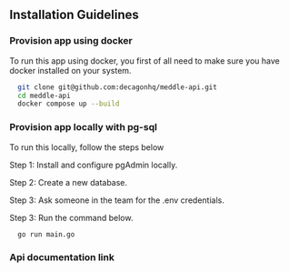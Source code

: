 
## Installation Guidelines

### Provision app using docker
To run this app using docker, you first of all need to make sure you have docker installed on your system.

```bash
  git clone git@github.com:decagonhq/meddle-api.git
  cd meddle-api
  docker compose up --build
```
### Provision app locally with pg-sql
To run this locally, follow the steps below

Step 1: Install and configure pgAdmin locally.

Step 2: Create a new database.

Step 3: Ask someone in the team for the .env credentials.

Step 3: Run the command below.
```bash
  go run main.go
```
### Api documentation link

```http://localhost:8080/swagger
```
